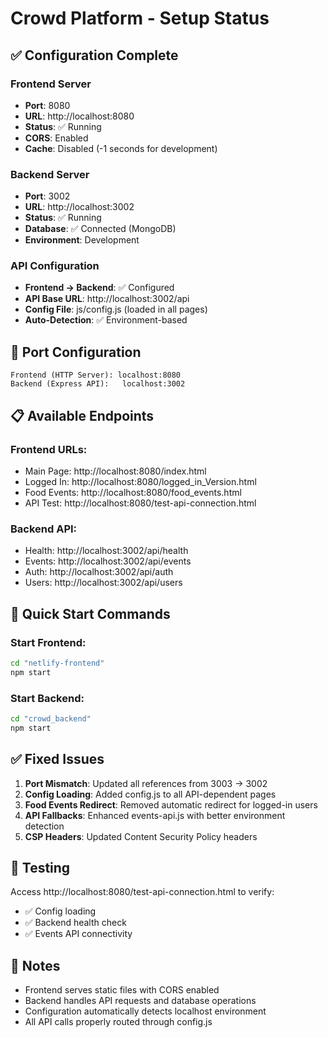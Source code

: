 # Crowd Platform - Setup Status

## ✅ Configuration Complete

### **Frontend Server**
- **Port**: 8080
- **URL**: http://localhost:8080
- **Status**: ✅ Running
- **CORS**: Enabled
- **Cache**: Disabled (-1 seconds for development)

### **Backend Server**
- **Port**: 3002
- **URL**: http://localhost:3002
- **Status**: ✅ Running
- **Database**: ✅ Connected (MongoDB)
- **Environment**: Development

### **API Configuration**
- **Frontend → Backend**: ✅ Configured
- **API Base URL**: http://localhost:3002/api
- **Config File**: js/config.js (loaded in all pages)
- **Auto-Detection**: ✅ Environment-based

## 🔧 Port Configuration

```
Frontend (HTTP Server): localhost:8080
Backend (Express API):   localhost:3002
```

## 📋 Available Endpoints

### Frontend URLs:
- Main Page: http://localhost:8080/index.html
- Logged In: http://localhost:8080/logged_in_Version.html
- Food Events: http://localhost:8080/food_events.html
- API Test: http://localhost:8080/test-api-connection.html

### Backend API:
- Health: http://localhost:3002/api/health
- Events: http://localhost:3002/api/events
- Auth: http://localhost:3002/api/auth
- Users: http://localhost:3002/api/users

## 🚀 Quick Start Commands

### Start Frontend:
```bash
cd "netlify-frontend"
npm start
```

### Start Backend:
```bash
cd "crowd_backend"
npm start
```

## ✅ Fixed Issues

1. **Port Mismatch**: Updated all references from 3003 → 3002
2. **Config Loading**: Added config.js to all API-dependent pages
3. **Food Events Redirect**: Removed automatic redirect for logged-in users
4. **API Fallbacks**: Enhanced events-api.js with better environment detection
5. **CSP Headers**: Updated Content Security Policy headers

## 🧪 Testing

Access http://localhost:8080/test-api-connection.html to verify:
- ✅ Config loading
- ✅ Backend health check
- ✅ Events API connectivity

## 📝 Notes

- Frontend serves static files with CORS enabled
- Backend handles API requests and database operations
- Configuration automatically detects localhost environment
- All API calls properly routed through config.js
